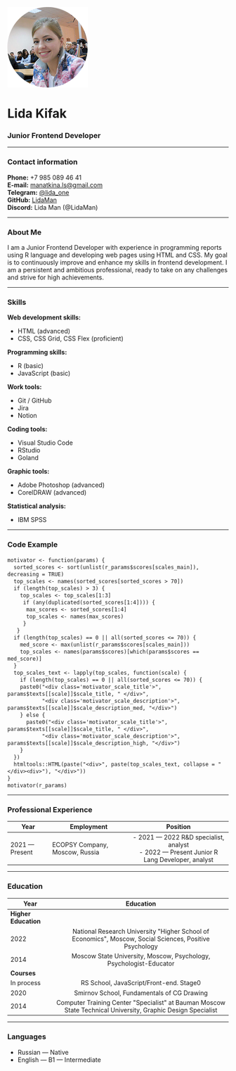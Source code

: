![Photo](Lida_Kifak_Photo.png)

# Lida Kifak

### Junior Frontend Developer

---

### Contact information

**Phone:** +7 985 089 46 41  
**E-mail:** manatkina.ls@gmail.com  
**Telegram:** [@lida_one](https://t.me/lida_one)  
**GitHub:** [LidaMan](https://github.com/LidaMan)  
**Discord:** Lida Man (@LidaMan)

---

### About Me

I am a Junior Frontend Developer with experience in programming reports using R language and developing web pages using HTML and CSS. My goal is to continuously improve and enhance my skills in frontend development. I am a persistent and ambitious professional, ready to take on any challenges and strive for high achievements.

---

### Skills

**Web development skills:**

- HTML (advanced)
- CSS, CSS Grid, CSS Flex (proficient)

**Programming skills:**

- R (basic)
- JavaScript (basic)

**Work tools:**

- Git / GitHub
- Jira
- Notion

**Coding tools:**

- Visual Studio Code
- RStudio
- Goland

**Graphic tools:**

- Adobe Photoshop (advanced)
- CorelDRAW (advanced)

**Statistical analysis:**

- IBM SPSS

---

### Code Example

```{r motivator}
motivator <- function(params) {
  sorted_scores <- sort(unlist(r_params$scores[scales_main]), decreasing = TRUE)
  top_scales <- names(sorted_scores[sorted_scores > 70])
  if (length(top_scales) > 3) {
    top_scales <- top_scales[1:3]
     if (any(duplicated(sorted_scores[1:4]))) {
      max_scores <- sorted_scores[1:4]
      top_scales <- names(max_scores)
     }
   }
  if (length(top_scales) == 0 || all(sorted_scores <= 70)) {
    med_score <- max(unlist(r_params$scores[scales_main]))
    top_scales <- names(params$scores)[which(params$scores == med_score)]
  }
  top_scales_text <- lapply(top_scales, function(scale) {
    if (length(top_scales) == 0 || all(sorted_scores <= 70)) {
    paste0("<div class='motivator_scale_title'>", params$texts[[scale]]$scale_title, " </div>",
           "<div class='motivator_scale_description'>", params$texts[[scale]]$scale_description_med, "</div>")
    } else {
      paste0("<div class='motivator_scale_title'>", params$texts[[scale]]$scale_title, " </div>",
           "<div class='motivator_scale_description'>", params$texts[[scale]]$scale_description_high, "</div>")
    }
  })
  htmltools::HTML(paste("<div>", paste(top_scales_text, collapse = "</div><div>"), "</div>"))
}
motivator(r_params)
```

---

### Professional Experience

| Year           | Employment                     |                                          Position                                           |
| -------------- | ------------------------------ | :-----------------------------------------------------------------------------------------: |
| 2021 — Present | ECOPSY Company, Moscow, Russia | - 2021 — 2022 R&D specialist, analyst <br>- 2022 — Present Junior R Lang Developer, analyst |

---

### Education

| Year                 |                                                  Education                                                   |
| -------------------- | :----------------------------------------------------------------------------------------------------------: |
| **Higher Education** |                                                                                                              |
| 2022                 |   National Research University "Higher School of Economics", Moscow, Social Sciences, Positive Psychology    |
| 2014                 |                      Moscow State University, Moscow, Psychology, Psychologist-Educator                      |
| **Courses**          |                                                                                                              |
| In process           |                                   RS School, JavaScript/Front-end. Stage0                                    |
| 2020                 |                                  Smirnov School, Fundamentals of CG Drawing                                  |
| 2014                 | Computer Training Center "Specialist" at Bauman Moscow State Technical University, Graphic Design Specialist |

---

### Languages

- Russian — Native
- English — B1 — Intermediate
